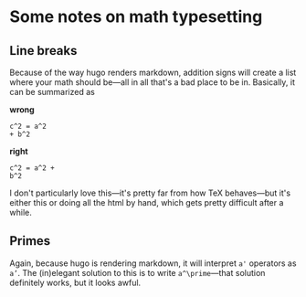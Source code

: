 # Some notes on math typesetting


## Line breaks
Because of the way hugo renders markdown, addition signs will create a list
where your math should be—all in all that's a bad place to be in. Basically,
it can be summarized as

**wrong**
```
c^2 = a^2
+ b^2
```

**right**
```
c^2 = a^2 +
b^2
```

I don't particularly love this—it's pretty far from how TeX behaves—but it's
either this or doing all the html by hand, which gets pretty difficult after
a while.


## Primes
Again, because hugo is rendering markdown, it will interpret `a'` operators
as `a’`. The (in)elegant solution to this is to write `a^\prime`—that solution
definitely works, but it looks awful.
